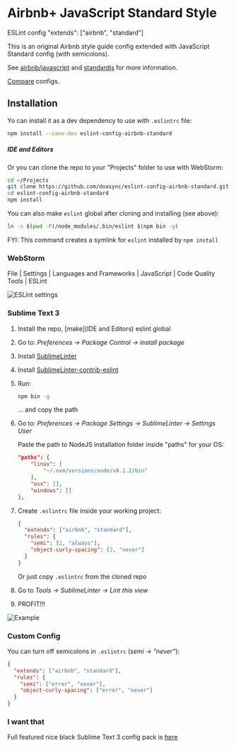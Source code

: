 # Airbnb+ JavaScript Standard Style

ESLint config "extends": ["airbnb", "standard"]

This is an original Airbnb style guide config extended with JavaScript Standard config (with semicolons).

See [airbnb/javascript] and [standardjs] for more information.

[Compare] configs.

[airbnb/javascript]: https://github.com/airbnb/javascript
[standardjs]: https://standardjs.com/
[Compare]: https://npmcompare.com/compare/eslint-config-airbnb,standard

## Installation

Yo can install it as a dev dependency to use with `.eslintrc` file:

```bash
npm install --save-dev eslint-config-airbnb-standard
```

##### IDE and Editors

Or you can clone the repo to your "Projects" folder to use with WebStorm:

```bash
cd ~/Projects
git clone https://github.com/doasync/eslint-config-airbnb-standard.git
cd eslint-config-airbnb-standard
npm install
```

You can also make `eslint` global after cloning and installing (see above):

```bash
ln -s $(pwd -P)/node_modules/.bin/eslint $(npm bin -g)
```

FYI: This command creates a symlink for `eslint` installed by `npm install` 

### WebStorm

File | Settings | Languages and Frameworks | JavaScript | Code Quality Tools | ESLint

![ESLint settings](http://i.imgur.com/zqbsG0p.png)

### Sublime Text 3

1. Install the repo, [make](IDE and Editors) eslint global 

2. Go to: *Preferences -> Package Control -> install package*

3. Install [SublimeLinter](https://packagecontrol.io/packages/SublimeLinter)

4. Install [SublimeLinter-contrib-eslint](https://packagecontrol.io/packages/SublimeLinter-contrib-eslint)

5. Run:
    ```bash
    npm bin -g
    ```
    ... and copy the path
6. Go to: *Preferences -> Package Settings -> SublimeLinter -> Settings User*
   
   Paste the path to NodeJS installation folder inside "paths" for your OS:
    ```json
    "paths": {
        "linux": [
            "~/.nvm/versions/node/v8.1.2/bin"
        ],
        "osx": [],
        "windows": []
    },
    ```
7. Create `.eslintrc` file inside your working project:
    ```json
    {
      "extends": ["airbnb", "standard"],
      "rules": {
        "semi": [2, "always"],
        "object-curly-spacing": [2, "never"]
      }
    }
    ```
    Or just copy `.eslintrc` from the cloned repo
    
8. Go to *Tools -> SublimeLinter -> Lint this view*

9. PROFIT!!!

![Example](http://i.imgur.com/wRwDALx.png)

### Custom Config

You can turn off semicolons in `.eslintrc` (*semi -> "never"*):

```json
{
  "extends": ["airbnb", "standard"],
  "rules": {
    "semi": ["error", "never"],
    "object-curly-spacing": ["error", "never"]
  }
}
```
### I want that

Full featured nice black Sublime Text 3 config pack is [here](https://github.com/doasync/sublime-text-3-settings)